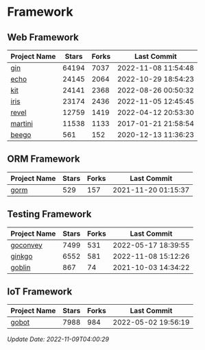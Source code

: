 # Framework

## Web Framework
| Project Name | Stars | Forks | Last Commit |
| ------------ | ----- | ----- | ----------- |
| [gin](https://github.com/gin-gonic/gin) | 64194 | 7037 | 2022-11-08 11:54:48 |
| [echo](https://github.com/labstack/echo) | 24145 | 2064 | 2022-10-29 18:54:23 |
| [kit](https://github.com/go-kit/kit) | 24141 | 2368 | 2022-08-26 00:50:32 |
| [iris](https://github.com/kataras/iris) | 23174 | 2436 | 2022-11-05 12:45:45 |
| [revel](https://github.com/revel/revel) | 12759 | 1419 | 2022-04-12 20:53:30 |
| [martini](https://github.com/go-martini/martini) | 11538 | 1133 | 2017-01-21 21:58:54 |
| [beego](https://github.com/astaxie/beego) | 561 | 152 | 2020-12-13 11:36:23 |

## ORM Framework
| Project Name | Stars | Forks | Last Commit |
| ------------ | ----- | ----- | ----------- |
| [gorm](https://github.com/jinzhu/gorm) | 529 | 157 | 2021-11-20 01:15:37 |

## Testing Framework
| Project Name | Stars | Forks | Last Commit |
| ------------ | ----- | ----- | ----------- |
| [goconvey](https://github.com/smartystreets/goconvey) | 7499 | 531 | 2022-05-17 18:39:55 |
| [ginkgo](https://github.com/onsi/ginkgo) | 6552 | 581 | 2022-11-08 15:12:26 |
| [goblin](https://github.com/franela/goblin) | 867 | 74 | 2021-10-03 14:34:22 |

## IoT Framework
| Project Name | Stars | Forks | Last Commit |
| ------------ | ----- | ----- | ----------- |
| [gobot](https://github.com/hybridgroup/gobot) | 7988 | 984 | 2022-05-02 19:56:19 |

*Update Date: 2022-11-09T04:00:29*